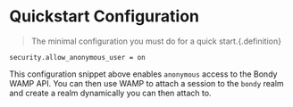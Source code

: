 # Quickstart Configuration
> The minimal configuration you must do for a quick start.{.definition}

<tabs cache-lifetime="1000" class="code">
<tab name="bondy.conf">

```text
security.allow_anonymous_user = on
```

</tab>
</tabs>

This configuration snippet above enables `anonymous` access to the Bondy WAMP API.  You can then use WAMP to attach a session to the `bondy` realm and create a realm dynamically you can then attach to.

